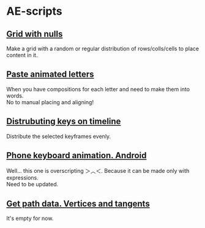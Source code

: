 # AE-scripts  
## [Grid with nulls](https://github.com/mrmrrr/grid-with-nulls)
Make a grid with a random or regular distribution of rows/colls/cells to place content in it.

## [Paste animated letters](https://github.com/mrmrrr/paste-animated-letters)  
When you have compositions for each letter and need to make them into words.  
No to manual placing and aligning!

## [Distrubuting keys on timeline](https://github.com/mrmrrr/distributing-keys)  
Distribute the selected keyframes evenly.

## [Phone keyboard animation. Android](https://github.com/mrmrrr/phone-keyboard-typing)  
Well... this one is overscripting ＞︿＜. Because it can be made only with expressions.  
Need to be updated.

## [Get path data. Vertices and tangents](#)  
It's empty for now.
